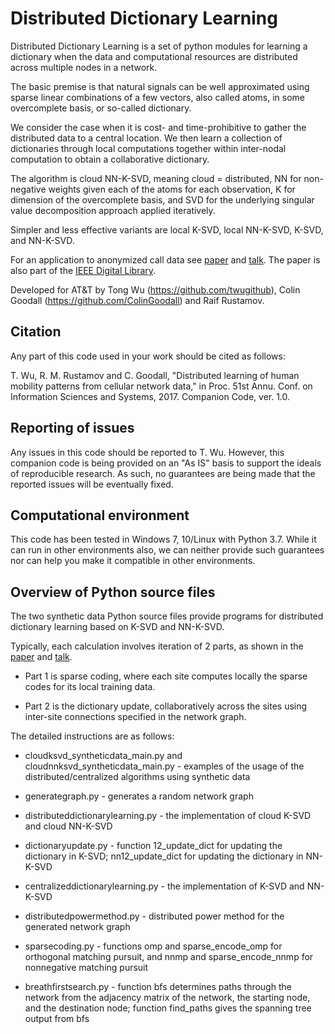 # Distributed Dictionary Learning

Distributed Dictionary Learning is a set of python modules for learning a dictionary when
the data and computational resources are distributed across multiple nodes in a network.

The basic premise is that natural signals can be well approximated using sparse linear combinations
of a few vectors, also called atoms, in some overcomplete basis, or so-called dictionary.

We consider the case when it is cost- and time-prohibitive to gather the distributed data
to a central location. We then learn a collection of dictionaries through local computations
together within inter-nodal computation to obtain a collaborative dictionary.

The algorithm is cloud NN-K-SVD, meaning cloud = distributed, NN for non-negative weights
given each of the atoms for each observation, K for dimension of the overcomplete basis, and
SVD for the underlying singular value decomposition approach applied iteratively.

Simpler and less effective variants are local K-SVD, local NN-K-SVD, K-SVD, and NN-K-SVD.

For an application to anonymized call data see [paper] and [talk].
The paper is also part of the [IEEE Digital Library].

[IEEE Digital Library]: https://ieeexplore.ieee.org/document/7926085
[paper]: https://github.com/att/Distributed-Dictionary-Learning/blob/master/CISS2017_Proceedings.pdf
[talk]: https://github.com/att/Distributed-Dictionary-Learning/blob/master/CISS2017_Talk.pdf

Developed for AT&T by Tong Wu (https://github.com/twugithub), Colin Goodall (https://github.com/ColinGoodall) and Raif Rustamov.

## Citation
Any part of this code used in your work should be cited as follows:

T. Wu, R. M. Rustamov and C. Goodall, "Distributed learning of human mobility patterns from cellular network data," in Proc. 51st Annu. Conf. on Information Sciences and Systems, 2017. Companion Code, ver. 1.0.

## Reporting of issues
Any issues in this code should be reported to T. Wu. However, this companion code is being provided on an "As IS" basis to support the ideals of reproducible research. As such, no guarantees are being made that the reported issues will be eventually fixed.

## Computational environment
This code has been tested in Windows 7, 10/Linux with Python 3.7. While it can run in other environments also, we can neither provide such guarantees nor can help you make it compatible in other environments.

## Overview of Python source files

The two synthetic data Python source files provide programs for distributed dictionary learning based on K-SVD and NN-K-SVD.

Typically, each calculation involves iteration of 2 parts, as shown in the [paper] and [talk].

* Part 1 is sparse coding, where each site computes locally the sparse codes for its local training data.

* Part 2 is the dictionary update, collaboratively across the sites using inter-site connections specified in the network graph.

The detailed instructions are as follows:

* cloudksvd_syntheticdata_main.py and cloudnnksvd_syntheticdata_main.py - examples of the usage of the distributed/centralized algorithms using synthetic data

* generategraph.py - generates a random network graph

* distributeddictionarylearning.py - the implementation of cloud K-SVD and cloud NN-K-SVD

* dictionaryupdate.py - function 12_update_dict for updating the dictionary in K-SVD; nn12_update_dict for updating the dictionary in NN-K-SVD

* centralizeddictionarylearning.py - the implementation of K-SVD and NN-K-SVD

* distributedpowermethod.py - distributed power method for the generated network graph

* sparsecoding.py - functions omp and sparse_encode_omp for orthogonal matching pursuit, and nnmp and sparse_encode_nnmp for nonnegative matching pursuit

* breathfirstsearch.py - function bfs determines paths through the network from the adjacency matrix of the network, the starting node, and the destination node; function find_paths gives the spanning tree output from bfs


